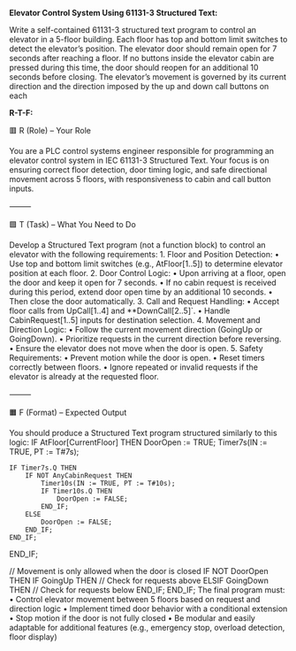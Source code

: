 **Elevator Control System Using 61131-3 Structured Text:**

Write a self-contained 61131-3 structured text program to control an elevator in a 5-floor building. Each floor has top and bottom limit switches to detect the elevator’s position. The elevator door should remain open for 7 seconds after reaching a floor. If no buttons inside the elevator cabin are pressed during this time, the door should reopen for an additional 10 seconds before closing. The elevator’s movement is governed by its current direction and the direction imposed by the up and down call buttons on each

**R-T-F:**

🟥 R (Role) – Your Role

You are a PLC control systems engineer responsible for programming an elevator control system in IEC 61131-3 Structured Text. Your focus is on ensuring correct floor detection, door timing logic, and safe directional movement across 5 floors, with responsiveness to cabin and call button inputs.

⸻

🟩 T (Task) – What You Need to Do

Develop a Structured Text program (not a function block) to control an elevator with the following requirements:
	1.	Floor and Position Detection:
	•	Use top and bottom limit switches (e.g., AtFloor[1..5]) to determine elevator position at each floor.
	2.	Door Control Logic:
	•	Upon arriving at a floor, open the door and keep it open for 7 seconds.
	•	If no cabin request is received during this period, extend door open time by an additional 10 seconds.
	•	Then close the door automatically.
	3.	Call and Request Handling:
	•	Accept floor calls from UpCall[1..4] and **DownCall[2..5]`.
	•	Handle CabinRequest[1..5] inputs for destination selection.
	4.	Movement and Direction Logic:
	•	Follow the current movement direction (GoingUp or GoingDown).
	•	Prioritize requests in the current direction before reversing.
	•	Ensure the elevator does not move when the door is open.
	5.	Safety Requirements:
	•	Prevent motion while the door is open.
	•	Reset timers correctly between floors.
	•	Ignore repeated or invalid requests if the elevator is already at the requested floor.

⸻

🟧 F (Format) – Expected Output

You should produce a Structured Text program structured similarly to this logic:
IF AtFloor[CurrentFloor] THEN
    DoorOpen := TRUE;
    Timer7s(IN := TRUE, PT := T#7s);

    IF Timer7s.Q THEN
        IF NOT AnyCabinRequest THEN
            Timer10s(IN := TRUE, PT := T#10s);
            IF Timer10s.Q THEN
                DoorOpen := FALSE;
            END_IF;
        ELSE
            DoorOpen := FALSE;
        END_IF;
    END_IF;
END_IF;

// Movement is only allowed when the door is closed
IF NOT DoorOpen THEN
    IF GoingUp THEN
        // Check for requests above
    ELSIF GoingDown THEN
        // Check for requests below
    END_IF;
END_IF;
The final program must:
	•	Control elevator movement between 5 floors based on request and direction logic
	•	Implement timed door behavior with a conditional extension
	•	Stop motion if the door is not fully closed
	•	Be modular and easily adaptable for additional features (e.g., emergency stop, overload detection, floor display)
